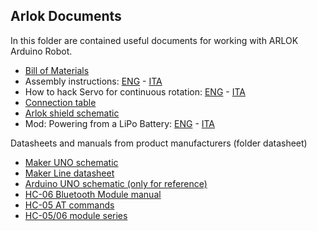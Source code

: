 ## Arlok Documents  

In this folder are contained useful documents for working with ARLOK Arduino Robot.

- [Bill of Materials](BOM.md)
- Assembly instructions: [ENG](assembly.md) - [ITA](assembly_ita.md)
- How to hack Servo for continuous rotation: [ENG](servo_mod.md) - [ITA](servo_mod_ita.md)
- [Connection table](connections.md)
- [Arlok shield schematic](arlok_schematic_rev1.png)
- Mod: Powering from a LiPo Battery: [ENG](lipo_mod.md) - [ITA](lipo_mod_ita.md)

Datasheets and manuals from product manufacturers (folder datasheet)
- [Maker UNO schematic](schematic_maker_uno.pdf)
- [Maker Line datasheet](makerline.pdf)
- [Arduino UNO schematic (only for reference)](schematic_arduino_uno.pdf)
- [HC-06 Bluetooth Module manual](HC-06_manual.pdf)
- [HC-05 AT commands](HC-05_AT_commands.pdf)
- [HC-05/06 module series](HC-0x_module_series.pdf)
